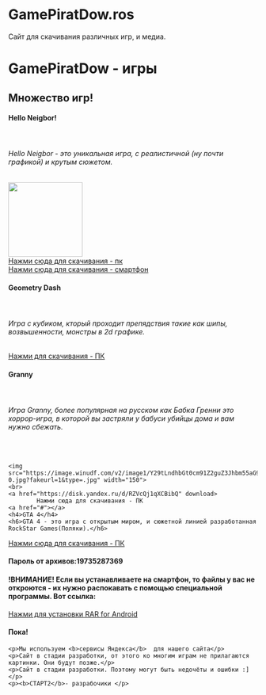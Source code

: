 # GamePiratDow.ros
Сайт для скачивания различных игр, и медиа.
<!DOCTYPE html>
<html>
  
<head>
    <title>GamePiratDow</title>
  <meta charset="utf-8">
    <link rel="shortcut icon" href="https://yandex.ru/images/search?p=8&text=игры+лого&pos=14&rpt=simage&img_url=https%3A%2F%2Fcdn1.iconfinder.com%2Fdata%2Ficons%2Fluchesa-2%2F128%2FController-1024.png&from=tabbar&lr=51">
</head>
<body>
    <h1>GamePiratDow - игры </h1>
    <h2>
        Множество игр! 
    </h2>
    <h4>Hello Neigbor!</h4>
    <br>
    <h6>Hello Neigbor - это уникальная игра, с реалистичной (ну почти графикой) и крутым сюжетом.</h6>
    <img src="https://images-eds-ssl.xboxlive.com/image?url=8Oaj9Ryq1G1_p3lLnXlsaZgGzAie6Mnu24_PawYuDYIoH77pJ.X5Z.MqQPibUVTcgxXeb0oCVN.rn2rvqqNQCQ4pUs6Lv2.wWd5kCtA2J_ChFUFDOpSeZQEanLIUzUO2MDDkOkPBAob5i_MWt1mxOigSoQe5Dr40uYB6bHj1aENTCszSV2o42otHiq0x5ajkmL7wifKw8_pSP4jHG1yydWkYRMBxgn5dCmupJIIQ.lE-&w=1920&h=1080&format=jpg" width="150" >
    <br>
    <a href="https://disk.yandex.ru/d/6xKRV6AVNjl5Sw" download>
        Нажми сюда для скачивания - пк
    <br>    
        <a href="https://drive.google.com/file/d/1MdqwXlutRuAGKCqZ_yr-0mlSUXTfuODX/view?usp=sharing" download>
        Нажми сюда для скачивания - смартфон
    </a>
    <h4>Geometry Dash</h4>
    <br>
    <h6>Игра с кубиком, кторый проходит препядствия такие как шипы, возвышенности, монстры в 2d графике.</h6>
    <a href="https://disk.yandex.ru/d/kyTeObfCYZn-cQ">Нажми для скачивания - ПК</a>
    <h4>Granny</h4>
    <br>
    <h6>Игра Granny, более популярная на русском как Бабка Гренни это хоррор-игра, в которой вы застряли у бабуси убийцы дома и вам нужно сбежать.</h6>
    <br>
        
    <img src="https://image.winudf.com/v2/image1/Y29tLndhbGt0cm91Z2guZ3Jhbm55aG9ycm9yZ2FtZTNfc2NyZWVuXzBfMTYyNDkzMzUxNV8wMTM/screen-0.jpg?fakeurl=1&type=.jpg" width="150">
    <br>
    <a href="https://disk.yandex.ru/d/RZVcQj1qXCBibQ" download>
            Нажми сюда для скачивания - ПК
    <a href="#"></a>
    <h4>GTA 4</h4>
    <h6>GTA 4 - это игра с открытым миром, и сюжетной линией разработанная RockStar Games(Поляки).</h6>
<a href="https://disk.yandex.ru/d/fThYL6fDJgwlJQ" download>Нажми сюда для скачивания - ПК</a>
<h4>Пароль от архивов:19735287369</h4>
<h4>!ВНИМАНИЕ! Если вы устанавливаете на смартфон, то файлы у вас не откроются - их нужно распокавать с помощью специальной программы. Вот ссылка:</h4>
 <a href="https://disk.yandex.ru/d/0GX2roNzYEwoQA" download>Нажми для установки RAR for Android</a>
    
<h4>Пока!</h4>

    <p>Мы используем <b>сервисы Яндекса</b>  для нашего сайта</p> 
    <p>Сайт в стадии разработки, от этого ко многим играм не прилагаются картинки. Они будут позже.</p>
    <p>Сайт в стадии разработки. Поэтому могут быть недочёты и ошибки :]</p>
    <p><b>СТАРТ2</b>- разрабочики </p>
</body>
  
